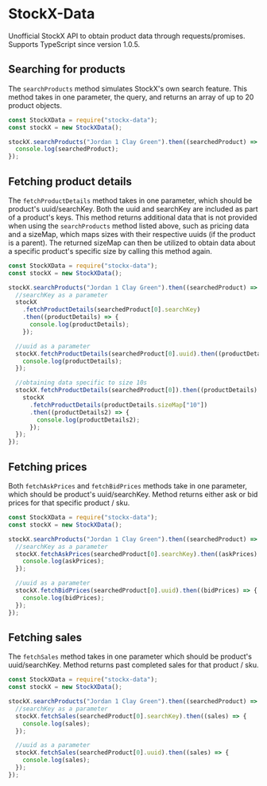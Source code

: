 # StockX-Data

Unofficial StockX API to obtain product data through requests/promises.
Supports TypeScript since version 1.0.5.

## Searching for products

The `searchProducts` method simulates StockX's own search feature. This method takes in one parameter, the query, and returns an array of up to 20 product objects.

```js
const StockXData = require("stockx-data");
const stockX = new StockXData();

stockX.searchProducts("Jordan 1 Clay Green").then((searchedProduct) => {
  console.log(searchedProduct);
});
```

## Fetching product details

The `fetchProductDetails` method takes in one parameter, which should be product's uuid/searchKey. Both the uuid and searchKey are included as part of a product's keys. This method returns additional data that is not provided when using the `searchProducts` method listed above, such as pricing data and a sizeMap, which maps sizes with their respective uuids (if the product is a parent). The returned sizeMap can then be utilized to obtain data about a specific product's specific size by calling this method again.

```js
const StockXData = require("stockx-data");
const stockX = new StockXData();

stockX.searchProducts("Jordan 1 Clay Green").then((searchedProduct) => {
  //searchKey as a parameter
  stockX
    .fetchProductDetails(searchedProduct[0].searchKey)
    .then((productDetails) => {
      console.log(productDetails);
    });

  //uuid as a parameter
  stockX.fetchProductDetails(searchedProduct[0].uuid).then((productDetails) => {
    console.log(productDetails);
  });

  //obtaining data specific to size 10s
  stockX.fetchProductDetails(searchedProduct[0]).then((productDetails) => {
    stockX
      .fetchProductDetails(productDetails.sizeMap["10"])
      .then((productDetails2) => {
        console.log(productDetails2);
      });
  });
});
```

## Fetching prices

Both `fetchAskPrices` and `fetchBidPrices` methods take in one parameter, which should be product's uuid/searchKey.
Method returns either ask or bid prices for that specific product / sku.

```js
const StockXData = require("stockx-data");
const stockX = new StockXData();

stockX.searchProducts("Jordan 1 Clay Green").then((searchedProduct) => {
  //searchKey as a parameter
  stockX.fetchAskPrices(searchedProduct[0].searchKey).then((askPrices) => {
    console.log(askPrices);
  });

  //uuid as a parameter
  stockX.fetchBidPrices(searchedProduct[0].uuid).then((bidPrices) => {
    console.log(bidPrices);
  });
});
```

## Fetching sales

The `fetchSales` method takes in one parameter which should be product's uuid/searchKey. Method returns past completed sales for that product / sku.

```js
const StockXData = require("stockx-data");
const stockX = new StockXData();

stockX.searchProducts("Jordan 1 Clay Green").then((searchedProduct) => {
  //searchKey as a parameter
  stockX.fetchSales(searchedProduct[0].searchKey).then((sales) => {
    console.log(sales);
  });

  //uuid as a parameter
  stockX.fetchSales(searchedProduct[0].uuid).then((sales) => {
    console.log(sales);
  });
});
```
